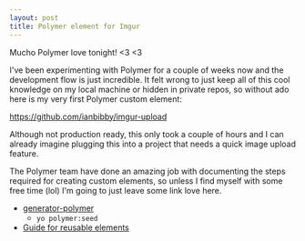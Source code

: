 ```yaml
---
layout: post
title: Polymer element for Imgur
---
```


Mucho Polymer love tonight! \<3 \<3

I've been experimenting with Polymer for a couple of weeks now and the development flow is just incredible.  It felt wrong to just keep all of this cool knowledge on my local machine or hidden in private repos, so without ado here is my very first Polymer custom element:

https://github.com/ianbibby/imgur-upload

Although not production ready, this only took a couple of hours and I can already imagine plugging this into a project that needs a quick image upload feature.

The Polymer team have done an amazing job with documenting the steps required for creating custom elements, so unless I find myself with some free time (lol) I'm going to just leave some link love here.

* [generator-polymer](https://github.com/yeoman/generator-polymer)
  * `yo polymer:seed` 
* [Guide for reusable elements](http://www.polymer-project.org/docs/start/reusableelements.html)
